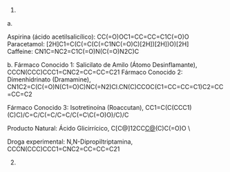 1.

a. 

Aspirina (ácido acetilsalicílico): CC(=O)OC1=CC=CC=C1C(=O)O \
Paracetamol: [2H]C1=C(C(=C(C(=C1NC(=O)C)[2H])[2H])O)[2H] \
Caffeine: CN1C=NC2=C1C(=O)N(C(=O)N2C)C


b. 
Fármaco Conocido 1: Salicilato de Amilo (Átomo Desinflamante), CCCN(CCC)CCC1=CNC2=CC=CC=C21
Fármaco Conocido 2: Dimenhidrinato (Dramamine), CN1C2=C(C(=O)N(C1=O)C)NC(=N2)Cl.CN(C)CCOC(C1=CC=CC=C1)C2=CC=CC=C2

Fármaco Conocido 3: Isotretinoína (Roaccutan), CC1=C(C(CCC1)(C)C)/C=C/C(=C/C=C/C(=C\C(=O)O)/C)/C 

Producto Natural: Ácido Glicirrícico, C[C@]12CC[C@](C[C@H]1C3=CC(=O)[C@@H]4[C@]5(CC[C@@H](C([C@@H]5CC[C@]4([C@@]3(CC2)C)C)(C)C)O[C@@H]6[C@@H]([C@H]([C@@H]([C@H](O6)C(=O)O)O)O)O[C@H]7[C@@H]([C@H]([C@@H]([C@H](O7)C(=O)O)O)O)O)C)(C)C(=O)O \

Droga experimental: N,N-Dipropiltriptamina, CCCN(CCC)CCC1=CNC2=CC=CC=C21

2.
